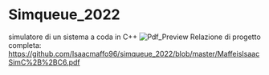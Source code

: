 # Simqueue_2022
simulatore di un sistema a coda in C++
![Pdf_Preview](https://user-images.githubusercontent.com/28917454/169792064-b7abada9-929a-4935-bd5d-10b54b687693.png)
Relazione di progetto completa:
https://github.com/Isaacmaffo96/simqueue_2022/blob/master/MaffeisIsaacSimC%2B%2BC6.pdf
